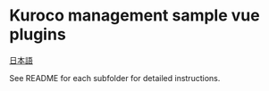# Kuroco management sample vue plugins 

[日本語](README.ja.md)

See README for each subfolder for detailed instructions.